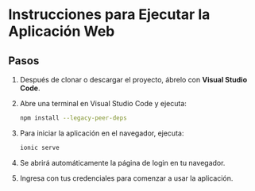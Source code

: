 # Instrucciones para Ejecutar la Aplicación Web

## Pasos

1. Después de clonar o descargar el proyecto, ábrelo con **Visual Studio Code**.

2. Abre una terminal en Visual Studio Code y ejecuta:  
   ```bash
   npm install --legacy-peer-deps

3. Para iniciar la aplicación en el navegador, ejecuta:  
   ```bash
   ionic serve

4. Se abrirá automáticamente la página de login en tu navegador.
   
5. Ingresa con tus credenciales para comenzar a usar la aplicación.
